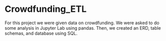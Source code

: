 # Crowdfunding_ETL
For this project we were given data on crowdfunding. We were asked to do some analysis in Jupyter Lab using pandas. Then, we created an ERD, table schemas, and database using SQL.
